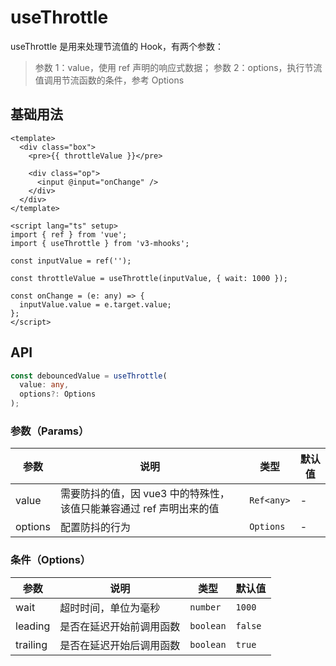 # useThrottle

useThrottle 是用来处理节流值的 Hook，有两个参数：

> 参数 1：value，使用 ref 声明的响应式数据；
> 参数 2：options，执行节流值调用节流函数的条件，参考 Options

## 基础用法

```vue
<template>
  <div class="box">
    <pre>{{ throttleValue }}</pre>

    <div class="op">
      <input @input="onChange" />
    </div>
  </div>
</template>

<script lang="ts" setup>
import { ref } from 'vue';
import { useThrottle } from 'v3-mhooks';

const inputValue = ref('');

const throttleValue = useThrottle(inputValue, { wait: 1000 });

const onChange = (e: any) => {
  inputValue.value = e.target.value;
};
</script>
```

## API

```typescript
const debouncedValue = useThrottle(
  value: any,
  options?: Options
);
```

### 参数（Params）

| 参数    | 说明                                                                | 类型       | 默认值 |
| ------- | ------------------------------------------------------------------- | ---------- | ------ |
| value   | 需要防抖的值，因 vue3 中的特殊性，该值只能兼容通过 ref 声明出来的值 | `Ref<any>` | -      |
| options | 配置防抖的行为                                                      | `Options`  | -      |

### 条件（Options）

| 参数     | 说明                     | 类型      | 默认值  |
| -------- | ------------------------ | --------- | ------- |
| wait     | 超时时间，单位为毫秒     | `number`  | `1000`  |
| leading  | 是否在延迟开始前调用函数 | `boolean` | `false` |
| trailing | 是否在延迟开始后调用函数 | `boolean` | `true`  |
